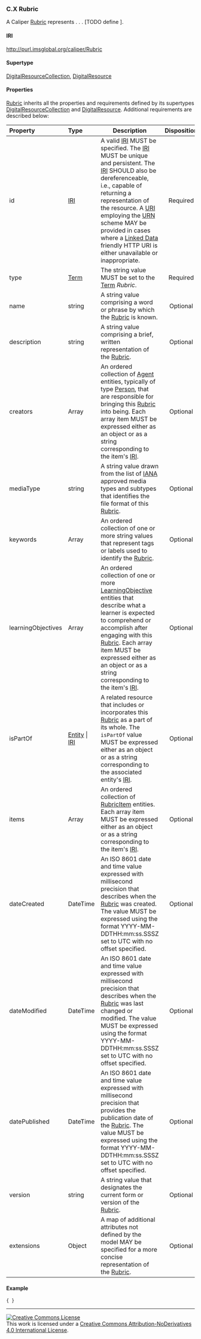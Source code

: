 ### <a name="rubric"></a>C.X Rubric
A Caliper [Rubric](./rubric.md) represents . . . \[TODO define \].

#### IRI
http://purl.imsglobal.org/caliper/Rubric

#### Supertype
[DigitalResourceCollection](#digitalResourceCollection), [DigitalResource](#digitalResource)

#### Properties
[Rubric](#rubric) inherits all the properties and requirements defined by its supertypes [DigitalResourceCollection](#digitalResourceCollection) and [DigitalResource](#digitalResource).  Additional requirements are described below:

| Property | Type | Description | Disposition |
| :------- | :--- | ----------- | :---------: |
| id | [IRI](#iriDef) | A valid [IRI](#iriDef) MUST be specified. The [IRI](#iriDef) MUST be unique and persistent. The [IRI](#iriDef) SHOULD also be dereferenceable, i.e., capable of returning a representation of the resource. A [URI](#uriDef) employing the [URN](#urnDef) scheme MAY be provided in cases where a [Linked Data](#linkedDataDef) friendly HTTP URI is either unavailable or inappropriate. | Required |
| type | [Term](#termDef) | The string value MUST be set to the [Term](#termDef) *Rubric*. | Required |
| name | string | A string value comprising a word or phrase by which the [Rubric](#rubric) is known. | Optional |
| description | string |  A string value comprising a brief, written representation of the [Rubric](#rubric). | Optional |
| creators | Array | An ordered collection of [Agent](#agent) entities, typically of type [Person](#person), that are responsible for bringing this [Rubric](#rubric) into being.  Each array item MUST be expressed either as an object or as a string corresponding to the item's [IRI](#iriDef). | Optional |
| mediaType | string | A string value drawn from the list of [IANA](https://www.iana.org/assignments/media-types/media-types.xhtml) approved media types and subtypes that identifies the file format of this [Rubric](#rubric). | Optional |
| keywords | Array | An ordered collection of one or more string values that represent tags or labels used to identify the [Rubric](#rubric). | Optional |
| learningObjectives | Array | An ordered collection of one or more [LearningObjective](#learningobjective) entities that describe what a learner is expected to comprehend or accomplish after engaging with this [Rubric](#rubric).  Each array item MUST be expressed either as an object or as a string corresponding to the item's [IRI](#iriDef). | Optional |
| isPartOf | [Entity](#entity) &#124; [IRI](#iriDef) | A related resource that includes or incorporates this [Rubric](#rubric) as a part of its whole.  The `isPartOf` value MUST be expressed either as an object or as a string corresponding to the associated entity's [IRI](#iriDef). | Optional |
| items | Array | An ordered collection of [RubricItem](#rubricItem) entities.  Each array item MUST be expressed either as an object or as a string corresponding to the item's [IRI](#iriDef). | Optional |
| dateCreated | DateTime | An ISO 8601 date and time value expressed with millisecond precision that describes when the [Rubric](#rubric) was created.  The value MUST be expressed using the format YYYY-MM-DDTHH:mm:ss.SSSZ set to UTC with no offset specified. | Optional |
| dateModified | DateTime | An ISO 8601 date and time value expressed with millisecond precision that describes when the [Rubric](#rubric) was last changed or modified.  The value MUST be expressed using the format YYYY-MM-DDTHH:mm:ss.SSSZ set to UTC with no offset specified. | Optional |
| datePublished | DateTime | An ISO 8601 date and time value expressed with millisecond precision that provides the publication date of the [Rubric](#rubric).  The value MUST be expressed using the format YYYY-MM-DDTHH:mm:ss.SSSZ set to UTC with no offset specified. | Optional |
| version | string | A string value that designates the current form or version of the [Rubric](#rubric). | Optional |
| extensions | Object | A map of additional attributes not defined by the model MAY be specified for a more concise representation of the [Rubric](#rubric). | Optional |

#### Example
```
{ }
```

---

<a rel="license" href="http://creativecommons.org/licenses/by-nd/4.0/">
<img alt="Creative Commons License" style="border-width:0" src="https://i.creativecommons.org/l/by-nd/4.0/88x31.png" /></a>
<br />
This work is licensed under a <a rel="license" href="http://creativecommons.org/licenses/by-nd/4.0/">Creative Commons Attribution-NoDerivatives 4.0 International License</a>.
